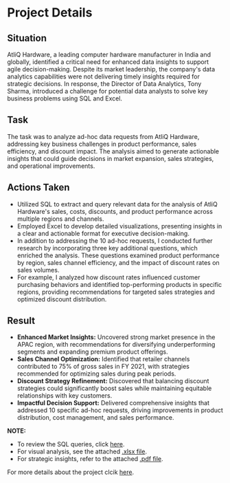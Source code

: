 # Project Details
  
## Situation
AtliQ Hardware, a leading computer hardware manufacturer in India and globally, identified a critical need for enhanced data insights to support agile decision-making. Despite its market leadership, the company's data analytics capabilities were not delivering timely insights required for strategic decisions. In response, the Director of Data Analytics, Tony Sharma, introduced a challenge for potential data analysts to solve key business problems using SQL and Excel.

## Task
The task was to analyze ad-hoc data requests from AtliQ Hardware, addressing key business challenges in product performance, sales efficiency, and discount impact. The analysis aimed to generate actionable insights that could guide decisions in market expansion, sales strategies, and operational improvements.

## Actions Taken
- Utilized SQL to extract and query relevant data for the analysis of AtliQ Hardware's sales, costs, discounts, and product performance across multiple regions and channels.
- Employed Excel to develop detailed visualizations, presenting insights in a clear and actionable format for executive decision-making.
- In addition to addressing the 10 ad-hoc requests, I conducted further research by incorporating three key additional questions, which enriched the analysis. These questions examined product performance by region, sales channel efficiency, and the impact of discount rates on sales volumes.
- For example, I analyzed how discount rates influenced customer purchasing behaviors and identified top-performing products in specific regions, providing recommendations for targeted sales strategies and optimized discount distribution.

## Result
- **Enhanced Market Insights:** Uncovered strong market presence in the APAC region, with recommendations for diversifying underperforming segments and expanding premium product offerings.
- **Sales Channel Optimization:** Identified that retailer channels contributed to 75% of gross sales in FY 2021, with strategies recommended for optimizing sales during peak periods.
- **Discount Strategy Refinement:** Discovered that balancing discount strategies could significantly boost sales while maintaining equitable relationships with key customers.
- **Impactful Decision Support:** Delivered comprehensive insights that addressed 10 specific ad-hoc requests, driving improvements in product distribution, cost management, and sales performance.

   
**NOTE:** 
- To review the SQL queries, click [here](https://github.com/ujjwal2131/Resume_Projects/tree/main/Consumer%20Goods%3A%20On-Demand%20Sales%20Insights/SQL%20Queries).
- For visual analysis, see the attached [.xlsx file](https://github.com/ujjwal2131/Resume_Projects/blob/main/Consumer%20Goods%3A%20On-Demand%20Sales%20Insights/Visuals.xlsx).
- For strategic insights, refer to the attached [.pdf file](https://github.com/ujjwal2131/Resume_Projects/blob/main/Consumer%20Goods%3A%20On-Demand%20Sales%20Insights/Insights.pdf).


For more details about the project clcik [here](https://codebasics.io/challenge/codebasics-resume-project-challenge/7).
